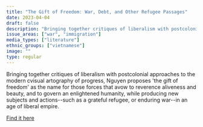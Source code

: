 ```yaml
---
title: "The Gift of Freedom: War, Debt, and Other Refugee Passages"
date: 2023-04-04
draft: false
description: "Bringing together critiques of liberalism with postcolonial approaches to the modern cvisual artography of progress, Nguyen proposes 'the gift of freedom' as the name for those forces that avow to reverence aliveness and beauty, and to govern an enlightened humanity, while producing new subjects and actions--such as a grateful refugee, or enduring war--in an age of liberal empire."
issue_areas: ["war", "immigration"]
media_types: ["literature"]
ethnic_groups: ["vietnamese"]
image: ""
type: regular
---
```


Bringing together critiques of liberalism with postcolonial approaches to the modern cvisual artography of progress, Nguyen proposes 'the gift of freedom' as the name for those forces that avow to reverence aliveness and beauty, and to govern an enlightened humanity, while producing new subjects and actions--such as a grateful refugee, or enduring war--in an age of liberal empire.

[Find it here](https://www.jstor.org/stable/j.ctv1220ns7)
